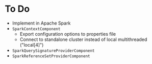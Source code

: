 # To Do
* Implement in Apache Spark
* `SparkContextComponent`
    * Export configuration options to properties file
    * Connect to standalone cluster instead of local multithreaded ("local[4]")
* `SparkQuerySignatureProviderComponent`
* `SparkReferenceSetProviderComponent`
